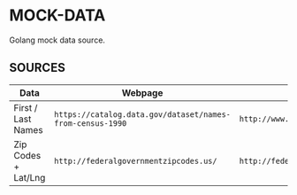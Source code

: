 # MOCK-DATA

Golang mock data source.

## SOURCES

| Data | Webpage | Link |
| --- | --- | --- |
| First / Last Names | `https://catalog.data.gov/dataset/names-from-census-1990` | `http://www.census.gov/topics/population/genealogy/data/1990_census/1990_census_namefiles.html` |
| Zip Codes + Lat/Lng | `http://federalgovernmentzipcodes.us/` | `http://federalgovernmentzipcodes.us/free-zipcode-database-Primary.csv` |

